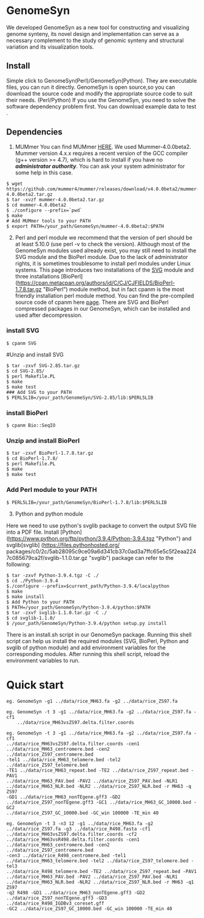 # GenomeSyn
We developed GenomeSyn as a new tool for constructing and visualizing genome synteny, its novel design and implementation can serve as a necessary complement to the study of genomic synteny and structural variation and its visualization tools.

## Install

Simple click to GenomeSyn(Perl)/GenomeSyn(Python). They are executable files, you can run it directly.
GenomeSyn is open source,so you can download the source code and modify the appropriate source code to suit their needs. (Perl/Python)
If you use the GenomeSyn, you need to solve the software dependency problem first.
You can download example data to test .
## Dependencies 
1. MUMmer 
You can find MUMmer [HERE](https://github.com/mummer4/mummer/releases). We used Mummer-4.0.0beta2. Mummer version 4.x.x requires a recent version of the GCC compiler (g++ version >= 4.7), which is hard to install if you have no ***administrator authority***. You can ask your system administrator for some help in this case. 

```
$ wget https://github.com/mummer4/mummer/releases/download/v4.0.0beta2/mummer-4.0.0beta2.tar.gz 
$ tar -xvzf mummer-4.0.0beta2.tar.gz 
$ cd mummer-4.0.0beta2 
$ ./configure --prefix=`pwd` 
$ make 
# Add MUMmer tools to your PATH 
$ export PATH=/your_path/GenomeSyn/mummer-4.0.0beta2:$PATH 
```

2. Perl and perl module we recommend that the version of perl should be at least 5.10.0 (use perl -v to check the version). Although most of the GenomeSyn modules used already exist, you may still need to install the SVG module and the BioPerl module. Due to the lack of administrator rights, it is sometimes troublesome to install perl modules under Linux systems. This page introduces two installations of the [SVG](https://cpan.metacpan.org/authors/id/M/MA/MANWAR/SVG-2.85.tar.gz "SVG") module and three installations [BioPerl] (https://cpan.metacpan.org/authors/id/C/CJ/CJFIELDS/BioPerl-1.7.8.tar.gz "BioPerl") module method, but in fact cpanm is the most friendly installation perl module method. You can find the pre-compiled source code of cpanm here [page](https://bioperl.org/INSTALL.html). There are SVG and BioPerl compressed packages in our GenomeSyn, which can be installed and used after decompression. 

### install SVG 
```
$ cpanm SVG 
```
#Unzip and install SVG 
```
$ tar -zxvf SVG-2.85.tar.gz 
$ cd SVG-2.85/ 
$ perl Makefile.PL 
$ make 
$ make test 
### Add SVG to your PATH
$ PERL5LIB=/your_path/GenomeSyn/SVG-2.85/lib:$PERL5LIB 
```
### install BioPerl 
```
$ cpanm Bio::SeqIO 
```
### Unzip and install BioPerl 
```
$ tar -zxvf BioPerl-1.7.8.tar.gz 
$ cd BioPerl-1.7.8/ 
$ perl Makefile.PL 
$ make 
$ make test 
```
### Add Perl module to your PATH 
```
$ PERL5LIB=/your_path/GenomeSyn/BioPerl-1.7.8/lib:$PERL5LIB 
```
3. Python and python module 

Here we need to use python's svglib package to convert the output SVG file into a PDF file. 
Install [Python] (https://www.python.org/ftp/python/3.9.4/Python-3.9.4.tgz "Python") and svglib[svglib] (https://files.pythonhosted.org/ packages/c0/2c/5ab28095c9ce09a6d341cb37c0ad3a7ffc65e5c5f2eaa2247c085679ca2f/svglib-1.1.0.tar.gz "svglib") package can refer to the following: 
```
$ tar -zxvf Python-3.9.4.tgz -C ./ 
$ cd ./Python-3.9.4 
$./configure --prefix=$current_path/Python-3.9.4/localpython 
$ make 
$ make install 
$ Add Python to your PATH 
$ PATH=/your_path/GenomeSyn/Python-3.9.4/python:$PATH 
$ tar -zxvf svglib-1.1.0.tar.gz -C ./ 
$ cd svglib-1.1.0/ 
$ /your_path/GenomeSyn/Python-3.9.4/python setup.py install 
```
There is an install.sh script in our GenomeSyn package. Running this shell script can help us install the required modules (SVG, BioPerl, Python and svglib of python module) and add environment variables for the corresponding modules. After running this shell script, reload the environment variables to run.

# Quick start

	eg. GenomeSyn -g1 ../data/rice_MH63.fa -g2 ../data/rice_ZS97.fa

	eg. GenomeSyn -t 3 -g1 ../data/rice_MH63.fa -g2 ../data/rice_ZS97.fa -cf1
		../data/rice_MH63vsZS97.delta.filter.coords

	eg. GenomeSyn -t 3 -g1 ../data/rice_MH63.fa -g2 ../data/rice_ZS97.fa -cf1
	../data/rice_MH63vsZS97.delta.filter.coords -cen1
	../data/rice_MH63_centromere.bed -cen2 ../data/rice_ZS97_centromere.bed
	-tel1 ../data/rice_MH63_telomere.bed -tel2 ../data/rice_ZS97_telomere.bed
	-TE1 ../data/rice_MH63_repeat.bed -TE2 ../data/rice_ZS97_repeat.bed -PAV1
	../data/rice_MH63_PAV.bed -PAV2 ../data/rice_ZS97_PAV.bed -NLR1
	../data/rice_MH63_NLR.bed -NLR2 ../data/rice_ZS97_NLR.bed -r MH63 -q ZS97
	-GD1 ../data/rice_MH63_nonTEgene.gff3 -GD2
	../data/rice_ZS97_nonTEgene.gff3 -GC1 ../data/rice_MH63_GC_10000.bed -GC2
	../data/rice_ZS97_GC_10000.bed -GC_win 100000 -TE_min 40

	eg. GenomeSyn -t 3 -n3 12 -g1 ../data/rice_MH63.fa -g2
	../data/rice_ZS97.fa -g3 ../data/rice_R498.fasta -cf1
	../data/rice_MH63vsZS97.delta.filter.coords -cf2
	../data/rice_MH63vsR498.delta.filter.coords -cen1
	../data/rice_MH63_centromere.bed -cen2 ../data/rice_ZS97_centromere.bed
	-cen3 ../data/rice_R498_centromere.bed -tel1
	../data/rice_MH63_telomere.bed -tel2 ../data/rice_ZS97_telomere.bed -tel3
	../data/rice_R498_telomere.bed -TE2 ../data/rice_ZS97_repeat.bed -PAV1
	../data/rice_MH63_PAV.bed -PAV2 ../data/rice_ZS97_PAV.bed -NLR1
	../data/rice_MH63_NLR.bed -NLR2 ../data/rice_ZS97_NLR.bed -r MH63 -q1 ZS97
	-q2 R498 -GD1 ../data/rice_MH63_nonTEgene.gff3 -GD2
	../data/rice_ZS97_nonTEgene.gff3 -GD3 ../data/rice_R498_IGDBv3_coreset.gff
	-GC2 ../data/rice_ZS97_GC_10000.bed -GC_win 100000 -TE_min 40
